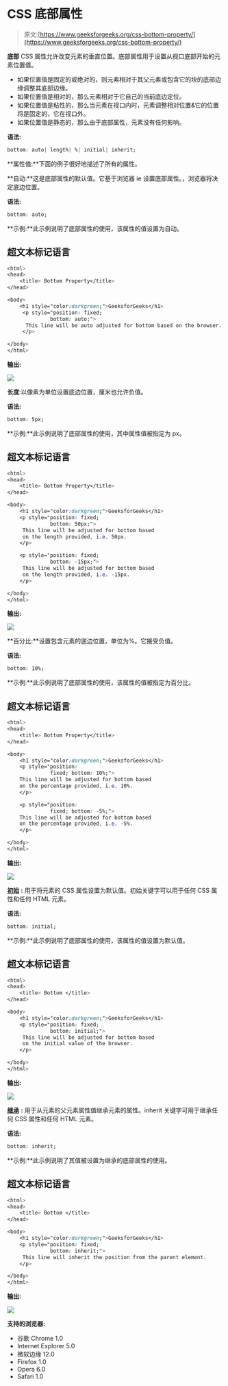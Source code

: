 # CSS 底部属性

> 原文:[https://www.geeksforgeeks.org/css-bottom-property/](https://www.geeksforgeeks.org/css-bottom-property/)

**底部** CSS 属性允许改变元素的垂直位置。底部属性用于设置从视口底部开始的元素位置值。

*   如果位置值是固定的或绝对的，则元素相对于其父元素或包含它的块的底部边缘调整其底部边缘。
*   如果位置值是相对的，那么元素相对于它自己的当前底边定位。
*   如果位置值是粘性的，那么当元素在视口内时，元素调整相对位置&它的位置将是固定的，它在视口外。
*   如果位置值是静态的，那么由于底部属性，元素没有任何影响。

**语法:**

```css
bottom: auto| length| %| initial| inherit;
```

**属性值:**下面的例子很好地描述了所有的属性。

**自动:**这是底部属性的默认值。它基于浏览器 ie 设置底部属性。，浏览器将决定底边位置。

**语法:**

```css
bottom: auto;
```

**示例:**此示例说明了底部属性的使用，该属性的值设置为自动。

## 超文本标记语言

```css
<html>
<head>
    <title> Bottom Property</title>
</head>

<body>
    <h1 style="color:darkgreen;">GeeksforGeeks</h1>
     <p style="position: fixed; 
              bottom: auto;"> 
      This line will be auto adjusted for bottom based on the browser. 
     </p>

</body>
</html>
```

**输出:**

![](img/a1614baf8a44fb58bb262344e10fb722.png)

**长度**:以像素为单位设置底边位置，厘米也允许负值。

**语法:**

```css
bottom: 5px;
```

**示例:**此示例说明了底部属性的使用，其中属性值被指定为 px。

## 超文本标记语言

```css
<html>
<head>
    <title> Bottom Property</title>
</head>

<body>
    <h1 style="color:darkgreen;">GeeksforGeeks</h1>
    <p style="position: fixed; 
              bottom: 50px;"> 
     This line will be adjusted for bottom based 
     on the length provided, i.e. 50px. 
    </p>

    <p style="position: fixed; 
              bottom: -15px;"> 
     This line will be adjusted for bottom based 
     on the length provided, i.e. -15px.
    </p>

</body>
</html>
```

**输出:**

![](img/abad68c22e1a0370ec7157c5d4d9ac71.png)

**百分比:**设置包含元素的底边位置，单位为%。它接受负值。

**语法:**

```css
bottom: 10%;
```

**示例:**此示例说明了底部属性的使用，该属性的值被指定为百分比。

## 超文本标记语言

```css
<html>
<head>
    <title> Bottom Property</title>
</head>

<body>
    <h1 style="color:darkgreen;">GeeksforGeeks</h1>
    <p style="position: 
              fixed; bottom: 10%;"> 
    This line will be adjusted for bottom based 
    on the percentage provided, i.e. 10%.
    </p>

    <p style="position: 
              fixed; bottom: -5%;"> 
    This line will be adjusted for bottom based 
    on the percentage provided, i.e. -5%.
    </p>

</body>
</html>
```

**输出:**

![](img/659eb9a84f11f490bcf165cd94b2b525.png)

[**初始**](https://www.geeksforgeeks.org/css-value-initial/) **:** 用于将元素的 CSS 属性设置为默认值。初始关键字可以用于任何 CSS 属性和任何 HTML 元素。

**语法:**

```css
bottom: initial;
```

**示例:**此示例说明了底部属性的使用，该属性的值设置为默认值。

## 超文本标记语言

```css
<html>
<head>
    <title> Bottom </title>
</head>

<body>
    <h1 style="color:darkgreen;">GeeksforGeeks</h1>
    <p style="position: fixed;
              bottom: initial;"> 
     This line will be adjusted for bottom based 
     on the initial value of the browser. 
    </p>

</body>
</html>
```

**输出:**

![](img/13c7fa2fcec849a9dd19a64c2f01c485.png)

[**继承**](https://www.geeksforgeeks.org/css-value-inherit/) **:** 用于从元素的父元素属性值继承元素的属性。inherit 关键字可用于继承任何 CSS 属性和任何 HTML 元素。

**语法:**

```css
bottom: inherit;
```

**示例:**此示例说明了其值被设置为继承的底部属性的使用。

## 超文本标记语言

```css
<html>
<head>
    <title> Bottom </title>
</head>

<body>
    <h1 style="color:darkgreen;">GeeksforGeeks</h1>
    <p style="position: fixed; 
              bottom: inherit;"> 
     This line will inherit the position from the parent element. 
    </p>

</body>
</html>
```

**输出:**

![](img/8628f0bfb48e6d8740b10898b0046944.png)

**支持的浏览器:**

*   谷歌 Chrome 1.0
*   Internet Explorer 5.0
*   微软边缘 12.0
*   Firefox 1.0
*   Opera 6.0
*   Safari 1.0